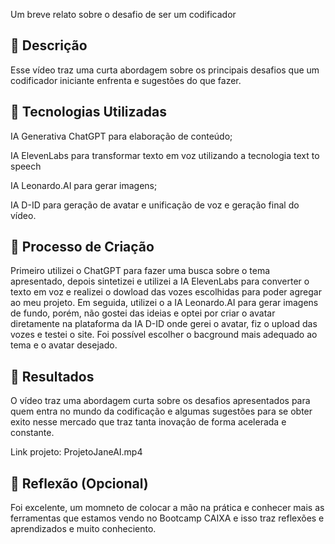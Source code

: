 Um breve relato sobre o desafio de ser um codificador 

## 📒 Descrição
Esse vídeo traz uma curta abordagem sobre os principais desafios que um codificador iniciante enfrenta e sugestões do que fazer.

## 🤖 Tecnologias Utilizadas
IA Generativa ChatGPT para elaboração de conteúdo;

IA ElevenLabs para transformar texto em voz utilizando a tecnologia text to speech

IA Leonardo.AI para gerar imagens;

IA D-ID para geração de avatar e unificação de voz e geração final do vídeo.

## 🧐 Processo de Criação
Primeiro utilizei o ChatGPT para fazer uma busca sobre o tema apresentado, depois sintetizei e utilizei a IA ElevenLabs para converter o texto em voz e realizei o dowload das vozes escolhidas para poder agregar ao meu projeto. Em seguida, utilizei o a IA Leonardo.AI para gerar imagens de fundo, porém, não gostei das ideias e optei por criar o avatar diretamente na plataforma da IA D-ID onde gerei o avatar, fiz o upload das vozes e testei o site. Foi possível escolher o bacground mais adequado ao tema e o avatar desejado.

## 🚀 Resultados
O vídeo traz uma abordagem curta sobre os desafios apresentados para quem entra no mundo da codificação e algumas sugestões para se obter exito nesse mercado que traz tanta inovação de forma acelerada e constante.

Link projeto: ProjetoJaneAI.mp4

## 💭 Reflexão (Opcional)
Foi excelente, um momneto de colocar a mão na prática e conhecer mais as ferramentas que estamos vendo no Bootcamp CAIXA e isso traz reflexões e aprendizados e muito conheciento.
